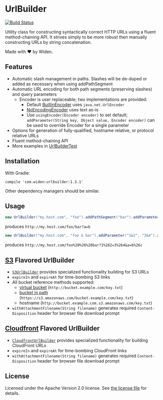 # UrlBuilder

[![Build Status](https://badge.buildkite.com/df4ba6b2e54d481d385b7f71e69090761e938491a165fbbde4.svg)](https://buildkite.com/widen/urlbuilder)

Utility class for constructing syntactically correct HTTP URLs using a fluent method-chaining API. It strives simply to be more robust then manually constructing URLs by string concatenation.

Made with :heart: by Widen.

## Features

* Automatic slash management in paths. Slashes will be de-duped or added as necessary when using addPathSegment
* Automatic URL encoding for both path segments (preserving slashes) and query parameters
  * Encoder is user replaceable; two implementations are provided:
    * Default [BuiltinEncoder](/src/main/java/com/widen/urlbuilder/BuiltinEncoder.java) uses `java.net.UrlEncoder`
    * [NoEncodingEncoder](/src/main/java/com/widen/urlbuilder/NoEncodingEncoder.java) uses text as-is
    * Use `usingEncoder(Encoder encoder)` to set default; `addParameter(String key, Object value, Encoder encoder)` can be used to override Encoder for a single parameter
* Options for generation of fully-qualified, hostname relative, or protocol relative URLs
* Fluent method-chaining API
* More examples in [UrlBuilderTest](/src/test/java/com/widen/util/UrlBuilderTest.java)

## Installation

With Gradle:

```
compile 'com.widen:urlbuilder:1.3.1'
```

Other dependency managers should be similar.

## Usage

```java
new UrlBuilder("my.host.com", "foo").addPathSegment("bar").addParameter("a", "b").toString()
```

produces `http://my.host.com/foo/bar?a=b`

```java
new UrlBuilder("my.host.com", "foo & bar").addParameter("1&2", "3&4").addParameter("a", "b&c").toString()
```

produces `http://my.host.com/foo%20%26%20bar?1%262=3%264&a=b%26c`

## [S3](https://aws.amazon.com/s3/) Flavored UrlBuilder

* [`S3UrlBuilder`](/src/com/widen/util/S3UrlBuilder.java) provides specialized functionality building for S3 URLs
* `expireIn` and `expireAt` for time-bombing S3 links
* All bucket reference methods supported:
  * [virtual bucket](http://docs.aws.amazon.com/AmazonS3/latest/dev/VirtualHosting.html) (`http://bucket.example.com/key.txt`)
  * [bucket in path](http://docs.aws.amazon.com/AmazonS3/latest/dev/UsingBucket.html#access-bucket-intro) (`https://s3.amazonaws.com/bucket.example.com/key.txt`)
  * hostname (`http://bucket.example.com.s3.amazonaws.com/key.txt`) 
* `withAttachmentFilename(String filename)` generates required `Content-Disposition` header for browser file download prompt

## [Cloudfront](https://aws.amazon.com/cloudfront/) Flavored UrlBuilder
* [`CloudfrontUrlBuilder`](/src/com/widen/util/CloudfrontUrlBuilder.java) provides specialized functionality for building CloudFront URLs
* `expireIn` and `expireAt` for time-bombing CloudFront links
* `withAttachmentFilename(String filename)` generates required `Content-Disposition` header for browser file download prompt

## License

Licensed under the Apache Version 2.0 license. See [the license file](LICENSE.md) for details.
